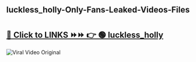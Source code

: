 
 ## luckless_holly-Only-Fans-Leaked-Videos-Files

# <h2><a href="https://mediaupload.pro?luckless_holly">🔗 Click to LINKS ⏩⏩ 👉 🟢 luckless_holly </a></h2>

<a href="https://mediaupload.pro?luckless_holly" rel="nofollow" data-target="animated-image.originalLink"><img src="https://i.ibb.co.com/xMMVF88/686577567.gif" alt="Viral Video Original" style="max-width: 100%; display: inline-block;" data-target="animated-image.originalImage"></a>